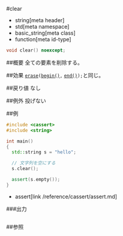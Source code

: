 #clear
* string[meta header]
* std[meta namespace]
* basic_string[meta class]
* function[meta id-type]

```cpp
void clear() noexcept;
```

##概要
全ての要素を削除する。


##効果
[`erase`](erase.md)`(`[`begin()`](begin.md)`,` [`end()`](end.md)`);`と同じ。


##戻り値
なし


##例外
投げない


##例
```cpp
#include <cassert>
#include <string>

int main()
{
  std::string s = "hello";

  // 文字列を空にする
  s.clear();

  assert(s.empty());
}
```
* assert[link /reference/cassert/assert.md]

###出力
```
```

##参照
